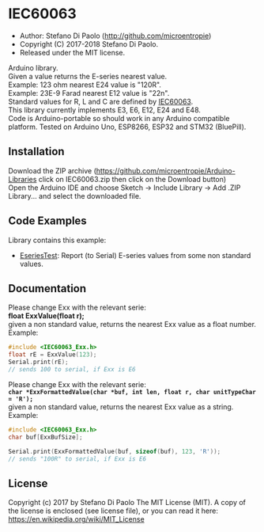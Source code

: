 IEC60063
========

* Author: Stefano Di Paolo (<http://github.com/microentropie>)
* Copyright (C) 2017-2018 Stefano Di Paolo.
* Released under the MIT license.

Arduino library.<br>
Given a value returns the E-series nearest value.<br>
Example: 123 ohm nearest E24 value is "120R".<br>
Example: 23E-9 Farad nearest E12 value is "22n".<br>
Standard values for R, L and C are defined by [IEC60063](https://en.wikipedia.org/wiki/E-series_of_preferred_numbers).<br>
This library currently implements E3, E6, E12, E24 and E48.<br>
Code is Arduino-portable so should work in any Arduino compatible platform.
Tested on Arduino Uno, ESP8266, ESP32 and STM32 (BluePill).

Installation
------------
Download the ZIP archive (<https://github.com/microentropie/Arduino-Libraries> click on IEC60063.zip then click on the Download button)<br>
Open the Arduino IDE and choose Sketch -> Include Library -> Add .ZIP Library... and select the downloaded file.

Code Examples
-------------
Library contains this example:
* [EseriesTest](./examples/EseriesTest/EseriesTest.ino):
  Report (to Serial) E-series values from some non standard values.

Documentation
-------------
Please change Exx with the relevant serie:<br>
**float ExxValue(float r);**<br>
given a non standard value, returns the nearest Exx value as a float number.<br>
Example:<br>
```C++
#include <IEC60063_Exx.h>
float rE = ExxValue(123);
Serial.print(rE); 
// sends 100 to serial, if Exx is E6
```


Please change Exx with the relevant serie:<br>
**`char *ExxFormattedValue(char *buf, int len, float r, char unitTypeChar = 'R');`**<br>
given a non standard value, returns the nearest Exx value as a string.<br>
Example:<br>
```C++
#include <IEC60063_Exx.h>
char buf[ExxBufSize];

Serial.print(ExxFormattedValue(buf, sizeof(buf), 123, 'R')); 
// sends "100R" to serial, if Exx is E6
```


License
-------
Copyright (c) 2017 by Stefano Di Paolo
The MIT License (MIT).
A copy of the license is enclosed (see license file), or you can read it here:
<https://en.wikipedia.org/wiki/MIT_License>
